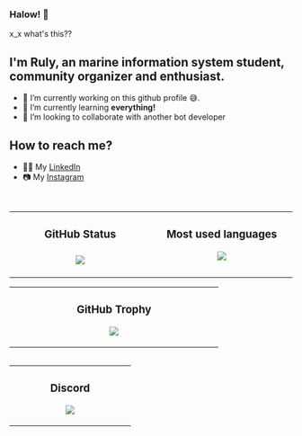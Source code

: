 ### Halow! 👋
x_x what's this??
<br>
## I'm Ruly, an marine information system student, community organizer and enthusiast.
- 🔭 I’m currently working on this github profile 😅.
- 🌱 I’m currently learning **everything!**
- 👯 I’m looking to collaborate with another bot developer

## How to reach me?
- 👩‍💻 My [LinkedIn](https://www.linkedin.com/in/rulyadhitya/)
- 📷 My [Instagram](https://www.instagram.com/furyzuxy/)


<br>

<table>
   <td width="40%" valign="top">
    <h3 align="center"> GitHub Status<h3>
    <p align="center">
      <img src="https://github-readme-stats.vercel.app/api?username=LuminetteBourgeons&theme=monokai&column=7&no-frame=true" />
    </p>
   </td>
   <td width="40%" valign="top">
    <h3 align="center"> Most used languages</h3>
     <p align="center">
      <img src="https://github-readme-stats.vercel.app/api/top-langs/?username=LuminetteBourgeons&theme=monokai&column=7&no-frame=true"/>
     </p>
  </td>
</table>
<table align="center">
   <td width="40%" valign="top">
     <h3 align="center">GitHub Trophy</h3>
     <p align="center">
      <img src="https://github-profile-trophy.vercel.app/?username=LuminetteBourgeons&theme=monokai&column=7&no-frame=true">
     </p>
   </td>
 </table>
<table align="center">
<table align="center">
  <td width="40%" valign="top">
    <h3 align="center">Discord</h3>
    <p align="center">
      <img src="https://discord.c99.nl/widget/theme-1/809244553768861706.png"/>
    </p>
  </td>
</table>
